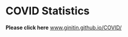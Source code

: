 # COVID Statistics


 **Please click here**        [ www.ginitin.github.io/COVID/ ](https://iginitin.github.io/COVID/)

